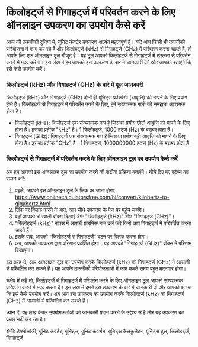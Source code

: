 किलोहर्ट्ज से गिगाहर्ट्ज में परिवर्तन करने के लिए ऑनलाइन उपकरण का उपयोग कैसे करें
=================================================================================

आज की तकनीकी दुनिया में, यूनिट कंवर्टर उपकरण अत्यंत महत्वपूर्ण हैं। यदि आप किसी भी तकनीकी परियोजना में काम कर रहे हैं और किलोहर्ट्ज (kHz) से गिगाहर्ट्ज (GHz) में परिवर्तन करना चाहते हैं, तो आपके लिए एक ऑनलाइन टूल मौजूद है। यह टूल आपको किलोहर्ट्ज से गिगाहर्ट्ज में सरलता से परिवर्तन करने में मदद करेगा। इस लेख में हम आपको इस उपकरण के बारे में जानकारी देंगे और आपको बताएंगे कि इसे कैसे उपयोग करें।

### किलोहर्ट्ज (kHz) और गिगाहर्ट्ज (GHz) के बारे में मूल जानकारी

किलोहर्ट्ज (kHz) और गिगाहर्ट्ज (GHz) दोनों ही यूनिट्स फ्रीक्वेंसी (आवृत्ति) को नापने के लिए प्रयोग होते हैं। किलोहर्ट्ज से गिगाहर्ट्ज में परिवर्तन करने के लिए, हमें संख्यात्मक मानों को समझना आवश्यक होता है।

- किलोहर्ट्ज (kHz): किलोहर्ट्ज एक संख्यात्मक माप है जिसका प्रयोग छोटी आवृत्ति को मापने के लिए होता है। इसका प्रतीक "kHz" है। 1 किलोहर्ट्ज, 1000 हर्ट्ज (Hz) के बराबर होता है।
- गिगाहर्ट्ज (GHz): गिगाहर्ट्ज एक संख्यात्मक माप है जिसका प्रयोग बड़ी आवृत्ति को मापने के लिए होता है। इसका प्रतीक "GHz" है। 1 गिगाहर्ट्ज, 1000000000 हर्ट्ज (Hz) के बराबर होता है।

### किलोहर्ट्ज से गिगाहर्ट्ज में परिवर्तन करने के लिए ऑनलाइन टूल का उपयोग कैसे करें

अब हम आपको इस ऑनलाइन टूल का उपयोग करने की सटीक प्रक्रिया बताएंगे। नीचे दिए गए स्टेप्स का पालन करें:

1. पहले, आपको इस ऑनलाइन टूल के लिंक पर जाना होगा: <https://www.onlinecalculatorsfree.com/hi/convert/kilohertz-to-gigahertz.html>
2. लिंक पर क्लिक करने के बाद, आप सीधे उपकरण के पेज पर पहुंच जाएंगे।
3. वहाँ आपको दो खाली बॉक्स दिखाई देंगे: "किलोहर्ट्ज (kHz)" और "गिगाहर्ट्ज (GHz)"।
4. "किलोहर्ट्ज (kHz)" बॉक्स में आपकी प्रारंभिक मान दर्ज करें जिसे आप गिगाहर्ट्ज में परिवर्तित करना चाहते हैं।
5. इसके बाद, आपको "किलोहर्ट्ज से गिगाहर्ट्ज" बटन पर क्लिक करना होगा।
6. अब, आपको उपकरण द्वारा परिणाम प्रदर्शित होगा। यह आपको "गिगाहर्ट्ज (GHz)" बॉक्स में परिणाम दिखाएगा।

इस तरह से, आप ऑनलाइन टूल का उपयोग करके किलोहर्ट्ज (kHz) को गिगाहर्ट्ज (GHz) में आसानी से परिवर्तित कर सकते हैं। यह आपके तकनीकी परियोजनाओं में काम करते समय बहुत मददगार होगा।

संक्षेप में कहें तो, किलोहर्ट्ज से गिगाहर्ट्ज में परिवर्तन करने के लिए ऑनलाइन टूल आपको संख्यात्मक परिवर्तन करने में मदद करता है। इस लेख में हमने इस उपकरण के बारे में जानकारी दी और आपको बताया कि इसे कैसे उपयोग करें। अब आप इस उपकरण का उपयोग करके किलोहर्ट्ज (kHz) को गिगाहर्ट्ज (GHz) में आसानी से परिवर्तित कर सकते हैं।

ध्यान दें: यह लेख केवल उपयोगकर्ताओं को जानकारी प्रदान करने के उद्देश्य से है और यह उपकरण का प्रचार नहीं कर रहा है।

श्रेणी: टेक्नोलॉजी, यूनिट कंवर्टर, यूनिट्स, यूनिट कंवर्शन, यूनिट्स कैलकुलेटर, यूनिट्स टूल, किलोहर्ट्ज, गिगाहर्ट्ज